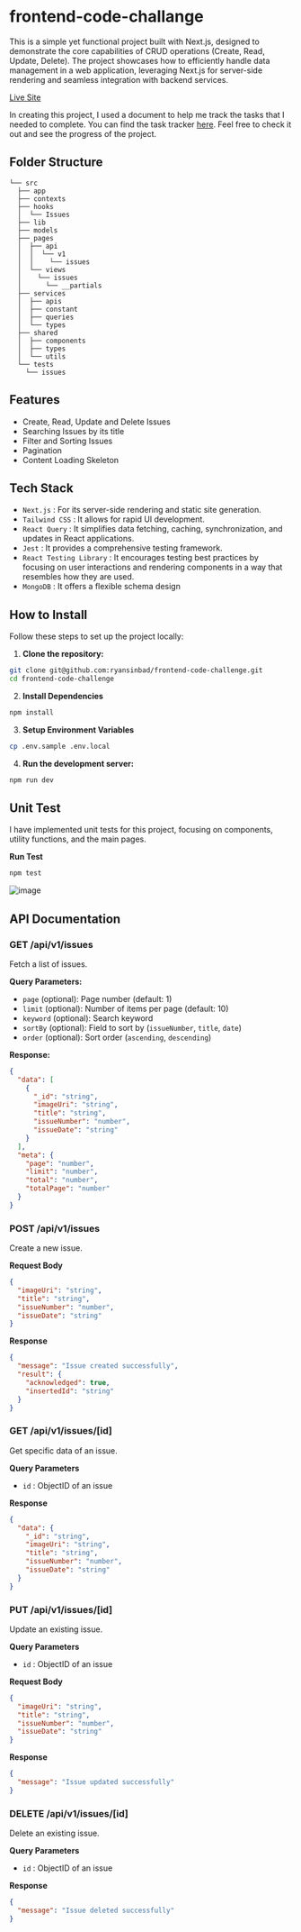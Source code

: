 # frontend-code-challange
This is a simple yet functional project built with Next.js, designed to demonstrate the core capabilities of CRUD operations (Create, Read, Update, Delete). The project showcases how to efficiently handle data management in a web application, leveraging Next.js for server-side rendering and seamless integration with backend services.

[Live Site](https://frontendcodechallange.netlify.app/)

In creating this project, I used a document to help me track the tasks that I needed to complete. You can find the task tracker [here](https://docs.google.com/spreadsheets/d/1RvZei1m_jt9VfnJrPhZrVHbc8vnFbmFfAFiGT9xhBcE/edit#gid=1386834576). Feel free to check it out and see the progress of the project.

## Folder Structure
```
└── src
  ├── app
  ├── contexts
  ├── hooks
  │  └── Issues
  ├── lib
  ├── models
  ├── pages
  │  ├── api
  │  │  └── v1
  │  │    └── issues
  │  └── views
  │    └── issues
  │      └── __partials
  ├── services
  │  ├── apis
  │  ├── constant
  │  ├── queries
  │  └── types
  ├── shared
  │  ├── components
  │  ├── types
  │  └── utils
  └── tests
    └── issues
```

## Features
- Create, Read, Update and Delete Issues
- Searching Issues by its title
- Filter and Sorting Issues
- Pagination
- Content Loading Skeleton

## Tech Stack
- `Next.js` : For its server-side rendering and static site generation.
- `Tailwind CSS` : It allows for rapid UI development.
- `React Query` : It simplifies data fetching, caching, synchronization, and updates in React applications.
- `Jest` : It provides a comprehensive testing framework.
- `React Testing Library` : It encourages testing best practices by focusing on user interactions and rendering components in a way that resembles how they are used.
- `MongoDB` : It offers a flexible schema design

## How to Install

Follow these steps to set up the project locally:

1. **Clone the repository:**
```sh
git clone git@github.com:ryansinbad/frontend-code-challenge.git
cd frontend-code-challenge
```

2. **Install Dependencies**
```sh
npm install
```

3. **Setup Environment Variables**
```sh
cp .env.sample .env.local
```

4. **Run the development server:**
```sh
npm run dev
```

## Unit Test
I have implemented unit tests for this project, focusing on components, utility functions, and the main pages.

**Run Test**
```sh
npm test
```

![image](https://github.com/user-attachments/assets/3e7251df-cd4c-499c-8d04-03816624653f)

## API Documentation

### GET /api/v1/issues

Fetch a list of issues.

**Query Parameters:**
- `page` (optional): Page number (default: 1)
- `limit` (optional): Number of items per page (default: 10)
- `keyword` (optional): Search keyword
- `sortBy` (optional): Field to sort by (`issueNumber`, `title`, `date`)
- `order` (optional): Sort order (`ascending`, `descending`)

**Response:**
```json
{
  "data": [
    {
      "_id": "string",
      "imageUri": "string",
      "title": "string",
      "issueNumber": "number",
      "issueDate": "string"
    }
  ],
  "meta": {
    "page": "number",
    "limit": "number",
    "total": "number",
    "totalPage": "number"
  }
}
```

### POST /api/v1/issues

Create a new issue.

**Request Body**
```json
{
  "imageUri": "string",
  "title": "string",
  "issueNumber": "number",
  "issueDate": "string"
}
```

**Response**
```json
{
  "message": "Issue created successfully",
  "result": {
    "acknowledged": true,
    "insertedId": "string"
  }
}
```

### GET /api/v1/issues/[id]

Get specific data of an issue.

**Query Parameters**
- `id` : ObjectID of an issue

**Response**
```json
{
  "data": {
    "_id": "string",
    "imageUri": "string",
    "title": "string",
    "issueNumber": "number",
    "issueDate": "string"
  }
}
```

### PUT /api/v1/issues/[id]

Update an existing issue.

**Query Parameters**
- `id` : ObjectID of an issue

**Request Body**
```json
{
  "imageUri": "string",
  "title": "string",
  "issueNumber": "number",
  "issueDate": "string"
}
```

**Response**
```json
{
  "message": "Issue updated successfully"
}
```

### DELETE /api/v1/issues/[id]

Delete an existing issue.

**Query Parameters**
- `id` : ObjectID of an issue

**Response**
```json
{
  "message": "Issue deleted successfully"
}
```
